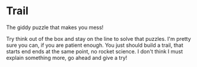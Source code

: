 # Trail

The giddy puzzle that makes you mess!

Try think out of the box and stay on the line to solve that puzzles. I'm pretty sure you can, if you are patient enough. You just should build a trail, that starts end ends at the same point, no rocket science. I don't think I must explain something more, go ahead and give a try!
